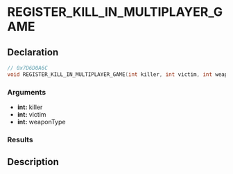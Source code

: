 # REGISTER_KILL_IN_MULTIPLAYER_GAME

## Declaration
```cpp
// 0x7D6D0A6C
void REGISTER_KILL_IN_MULTIPLAYER_GAME(int killer, int victim, int weaponType);
```

### Arguments
- **int:** killer
- **int:** victim
- **int:** weaponType

### Results

## Description
